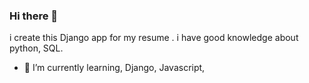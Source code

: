 ### Hi there 👋
i create this Django app for my resume .
i have good knowledge about python, SQL.
- 🌱 I’m currently learning, Django, Javascript, 
